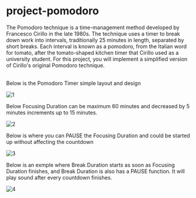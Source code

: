 # project-pomodoro


The Pomodoro technique is a time-management method developed by Francesco Cirillo in the late 1980s. The technique uses a timer to break down work into intervals, traditionally 25 minutes in length, separated by short breaks. Each interval is known as a pomodoro, from the Italian word for tomato, after the tomato-shaped kitchen timer that Cirillo used as a university student. For this project, you will implement a simplified version of Cirillo's original Pomodoro technique.

<br/>
Below is the Pomodoro Timer simple layout and design

![1](https://user-images.githubusercontent.com/2255448/117388193-e76b2280-aeaf-11eb-8f6d-50a9536919fc.png)

Below Focusing Duration can be maximum 60 minutes and decreased by 5 minutes increments up to 15 minutes.

![2](https://user-images.githubusercontent.com/2255448/117388755-e686c080-aeb0-11eb-912f-f791521c8435.png)

Below is where you can PAUSE the Focusing Duration and could be started up without affecting the countdown

![3](https://user-images.githubusercontent.com/2255448/117389008-4c734800-aeb1-11eb-82e1-82b2969ce450.png)

Below is an exmple where Break Duration starts as soon as Focusing Duration finishes, and Break Duration is also has a PAUSE  function. It will play sound after every countdown finishes.

![4](https://user-images.githubusercontent.com/2255448/117389236-aa079480-aeb1-11eb-971e-78bf62300749.png)
